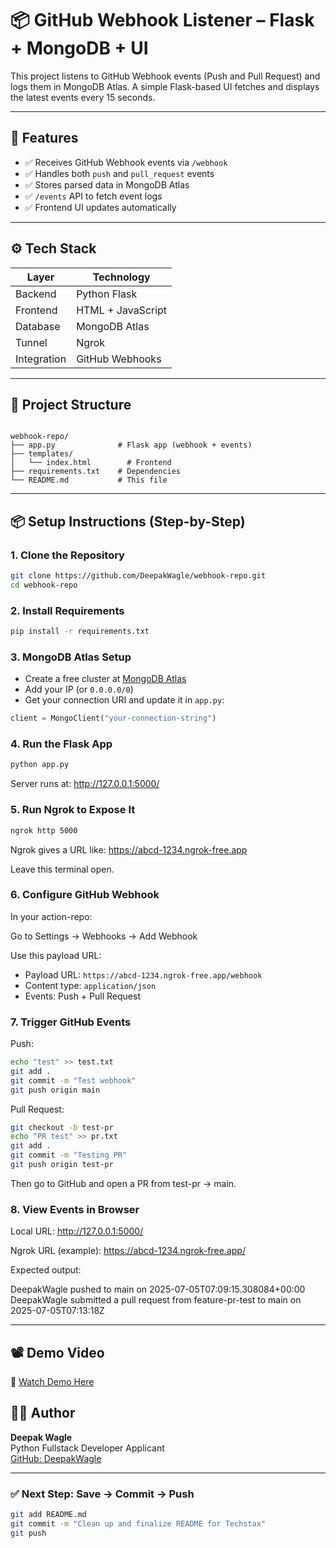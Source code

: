 # 📦 GitHub Webhook Listener – Flask + MongoDB + UI

This project listens to GitHub Webhook events (Push and Pull Request) and logs them in MongoDB Atlas. A simple Flask-based UI fetches and displays the latest events every 15 seconds.

---

## 🚀 Features

- ✅ Receives GitHub Webhook events via `/webhook`
- ✅ Handles both `push` and `pull_request` events
- ✅ Stores parsed data in MongoDB Atlas
- ✅ `/events` API to fetch event logs
- ✅ Frontend UI updates automatically

---

## ⚙️ Tech Stack

| Layer        | Technology              |
|--------------|--------------------------|
| Backend      | Python Flask             |
| Frontend     | HTML + JavaScript        |
| Database     | MongoDB Atlas            |
| Tunnel       | Ngrok                    |
| Integration  | GitHub Webhooks          |

---

## 📂 Project Structure
```

webhook-repo/
├── app.py              # Flask app (webhook + events)
├── templates/
│   └── index.html        # Frontend
├── requirements.txt    # Dependencies
└── README.md           # This file
```
---

## 📦 Setup Instructions (Step-by-Step)

### 1. Clone the Repository

```bash
git clone https://github.com/DeepakWagle/webhook-repo.git
cd webhook-repo
```

### 2. Install Requirements
```bash
pip install -r requirements.txt
```
### 3. MongoDB Atlas Setup
- Create a free cluster at [MongoDB Atlas](https://www.mongodb.com/cloud/atlas)
- Add your IP (or `0.0.0.0/0`)
- Get your connection URI and update it in `app.py`:

```python
client = MongoClient("your-connection-string")
```

### 4. Run the Flask App
```bash
python app.py
```
Server runs at:
http://127.0.0.1:5000/

### 5. Run Ngrok to Expose It
```bash
ngrok http 5000
```
Ngrok gives a URL like:
https://abcd-1234.ngrok-free.app

Leave this terminal open.

### 6. Configure GitHub Webhook
In your action-repo:

Go to Settings → Webhooks → Add Webhook

Use this payload URL:
- Payload URL: `https://abcd-1234.ngrok-free.app/webhook`
- Content type: `application/json`
- Events: Push + Pull Request


### 7. Trigger GitHub Events
Push:
```bash
echo "test" >> test.txt
git add .
git commit -m "Test webhook"
git push origin main
```

Pull Request:
```bash
git checkout -b test-pr
echo "PR test" >> pr.txt
git add .
git commit -m "Testing PR"
git push origin test-pr
```
Then go to GitHub and open a PR from test-pr → main.

### 8. View Events in Browser
Local URL:
http://127.0.0.1:5000/

Ngrok URL (example):
https://abcd-1234.ngrok-free.app/

Expected output:

DeepakWagle pushed to main on 2025-07-05T07:09:15.308084+00:00  
DeepakWagle submitted a pull request from feature-pr-test to main on 2025-07-05T07:13:18Z

---

## 📽️ Demo Video

🎥 [Watch Demo Here](https://www.loom.com/share/fcd8a2aff560428395e9006564e654d6?sid=24b59bc0-6955-46c3-a9ee-6f02c1f8e5b7)


## 🙋‍♂️ Author
**Deepak Wagle**  
Python Fullstack Developer Applicant  
[GitHub: DeepakWagle](https://github.com/DeepakWagle)


---
### ✅ Next Step: Save → Commit → Push

```bash
git add README.md
git commit -m "Clean up and finalize README for Techstax"
git push
